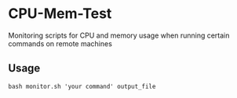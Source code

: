 # CPU-Mem-Test
Monitoring scripts for CPU and memory usage when running certain commands on remote machines
## Usage
`
bash monitor.sh 'your command' output_file
`